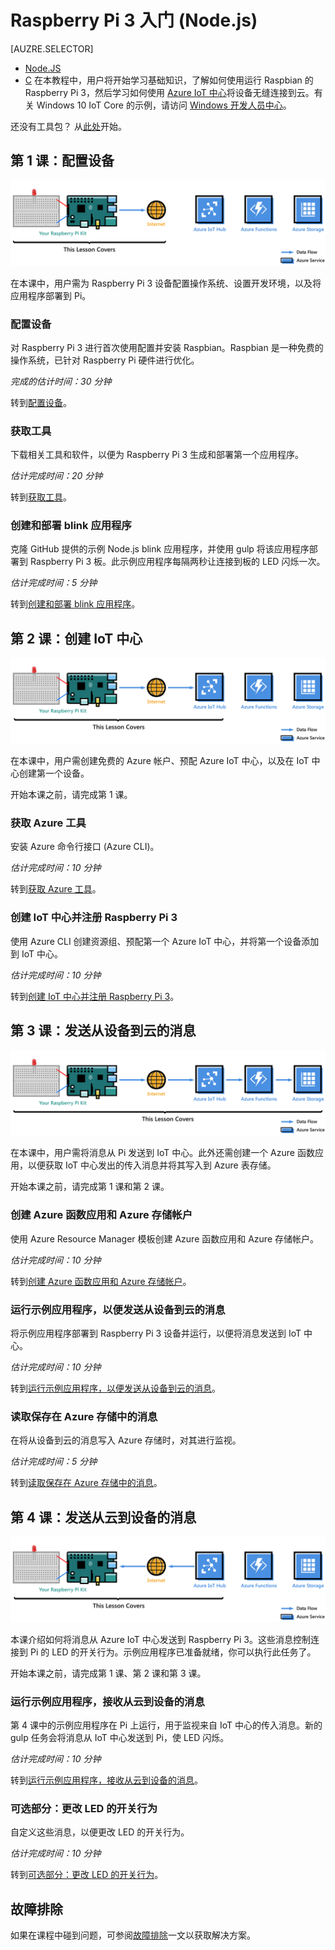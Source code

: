 <properties
    pageTitle="将 Raspberry Pi 3 连接到 Azure IoT 中心 | Azure"
    description="开始使用 Raspberry Pi 3 设备、创建 Azure IoT 中心，并将 Pi 连接到 IoT 中心。"
    services="iot-hub"
    documentationcenter=""
    author="shizn"
    manager="timlt"
    tags=""
    keywords="azure iot 中心, 物联网入门, iot 工具包"
    experimental="true"
    experiment_id="xshi-happypathemu-20161202" />
<tags
    ms.assetid="b0e14bfa-8e64-440a-a6ec-e507ca0f76ba"
    ms.service="iot-hub"
    ms.devlang="node"
    ms.topic="article"
    ms.tgt_pltfrm="na"
    ms.workload="na"
    ms.date="11/28/2016"
    wacn.date="01/13/2017"
    ms.author="xshi" />  


# Raspberry Pi 3 入门 (Node.js)
[AUZRE.SELECTOR]
- [Node.JS](/documentation/articles/iot-hub-raspberry-pi-kit-node-get-started/)
- [C](/documentation/articles/iot-hub-raspberry-pi-kit-c-get-started/)
在本教程中，用户将开始学习基础知识，了解如何使用运行 Raspbian 的 Raspberry Pi 3，然后学习如何使用 [Azure IoT 中心](/documentation/articles/iot-hub-what-is-iot-hub/)将设备无缝连接到云。有关 Windows 10 IoT Core 的示例，请访问 [Windows 开发人员中心](http://www.windowsondevices.com/)。

还没有工具包？ 从[此处](/develop/iot/iot-starter-kits)开始。

## 第 1 课：配置设备
![第 1 课端到端关系图](./media/iot-hub-raspberry-pi-lessons/e2e-lesson1.png)  


在本课中，用户需为 Raspberry Pi 3 设备配置操作系统、设置开发环境，以及将应用程序部署到 Pi。

### 配置设备
对 Raspberry Pi 3 进行首次使用配置并安装 Raspbian。Raspbian 是一种免费的操作系统，已针对 Raspberry Pi 硬件进行优化。

*完成的估计时间：30 分钟*

转到[配置设备](/documentation/articles/iot-hub-raspberry-pi-kit-node-lesson1-configure-your-device/)。

### 获取工具
下载相关工具和软件，以便为 Raspberry Pi 3 生成和部署第一个应用程序。

*估计完成时间：20 分钟*

转到[获取工具](/documentation/articles/iot-hub-raspberry-pi-kit-node-lesson1-get-the-tools-win32/)。

### 创建和部署 blink 应用程序
克隆 GitHub 提供的示例 Node.js blink 应用程序，并使用 gulp 将该应用程序部署到 Raspberry Pi 3 板。此示例应用程序每隔两秒让连接到板的 LED 闪烁一次。

*估计完成时间：5 分钟*

转到[创建和部署 blink 应用程序](/documentation/articles/iot-hub-raspberry-pi-kit-node-lesson1-deploy-blink-app/)。

## 第 2 课：创建 IoT 中心
![第 2 课端到端关系图](./media/iot-hub-raspberry-pi-lessons/e2e-lesson2.png)  


在本课中，用户需创建免费的 Azure 帐户、预配 Azure IoT 中心，以及在 IoT 中心创建第一个设备。

开始本课之前，请完成第 1 课。

### 获取 Azure 工具
安装 Azure 命令行接口 (Azure CLI)。

*估计完成时间：10 分钟*

转到[获取 Azure 工具](/documentation/articles/iot-hub-raspberry-pi-kit-node-lesson2-get-azure-tools-win32/)。

### 创建 IoT 中心并注册 Raspberry Pi 3
使用 Azure CLI 创建资源组、预配第一个 Azure IoT 中心，并将第一个设备添加到 IoT 中心。

*估计完成时间：10 分钟*

转到[创建 IoT 中心并注册 Raspberry Pi 3](/documentation/articles/iot-hub-raspberry-pi-kit-node-lesson2-prepare-azure-iot-hub/)。

## 第 3 课：发送从设备到云的消息
![第 3 课端到端关系图](./media/iot-hub-raspberry-pi-lessons/e2e-lesson3.png)  


在本课中，用户需将消息从 Pi 发送到 IoT 中心。此外还需创建一个 Azure 函数应用，以便获取 IoT 中心发出的传入消息并将其写入到 Azure 表存储。

开始本课之前，请完成第 1 课和第 2 课。

### 创建 Azure 函数应用和 Azure 存储帐户
使用 Azure Resource Manager 模板创建 Azure 函数应用和 Azure 存储帐户。

*估计完成时间：10 分钟*

转到[创建 Azure 函数应用和 Azure 存储帐户](/documentation/articles/iot-hub-raspberry-pi-kit-node-lesson3-deploy-resource-manager-template/)。

### 运行示例应用程序，以便发送从设备到云的消息
将示例应用程序部署到 Raspberry Pi 3 设备并运行，以便将消息发送到 IoT 中心。

*估计完成时间：10 分钟*

转到[运行示例应用程序，以便发送从设备到云的消息](/documentation/articles/iot-hub-raspberry-pi-kit-node-lesson3-run-azure-blink/)。

### 读取保存在 Azure 存储中的消息
在将从设备到云的消息写入 Azure 存储时，对其进行监视。

*估计完成时间：5 分钟*

转到[读取保存在 Azure 存储中的消息](/documentation/articles/iot-hub-raspberry-pi-kit-node-lesson3-read-table-storage/)。

## 第 4 课：发送从云到设备的消息
![第 4 课端到端关系图](./media/iot-hub-raspberry-pi-lessons/e2e-lesson4.png)  


本课介绍如何将消息从 Azure IoT 中心发送到 Raspberry Pi 3。这些消息控制连接到 Pi 的 LED 的开关行为。示例应用程序已准备就绪，你可以执行此任务了。

开始本课之前，请完成第 1 课、第 2 课和第 3 课。

### 运行示例应用程序，接收从云到设备的消息
第 4 课中的示例应用程序在 Pi 上运行，用于监视来自 IoT 中心的传入消息。新的 gulp 任务会将消息从 IoT 中心发送到 Pi，使 LED 闪烁。

*估计完成时间：10 分钟*

转到[运行示例应用程序，接收从云到设备的消息](/documentation/articles/iot-hub-raspberry-pi-kit-node-lesson4-send-cloud-to-device-messages/)。

### 可选部分：更改 LED 的开关行为
自定义这些消息，以便更改 LED 的开关行为。

*估计完成时间：10 分钟*

转到[可选部分：更改 LED 的开关行为](/documentation/articles/iot-hub-raspberry-pi-kit-node-lesson4-change-led-behavior/)。

## 故障排除
如果在课程中碰到问题，可参阅[故障排除](/documentation/articles/iot-hub-raspberry-pi-kit-node-troubleshooting/)一文以获取解决方案。

<!---HONumber=Mooncake_0109_2017-->
<!--Update_Description: add AZURE.SELECTOR-->